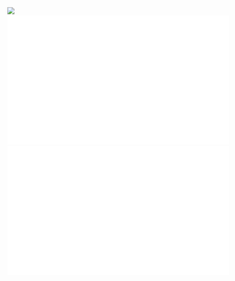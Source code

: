 <picture>
  <img src="https://github-readme-activity-graph.vercel.app/graph?username=RainCmd&hide_border=true&hide_title=true&bg_color=0000&color=0000&line=07ff&area=true&area_color=07ff&point=0000&days=90">
</picture>

<div align='center'>
  <picture>
    <source media="(prefers-color-scheme: dark)" srcset="https://github.com/RainCmd/RainCmd/blob/main/generated/overview-dark.svg">
    <source media="(prefers-color-scheme: light)" srcset="https://github.com/RainCmd/RainCmd/blob/main/generated/overview.svg">
    <img src="https://github.com/RainCmd/RainCmd/blob/main/generated/overview.svg">
  </picture>
  <picture>
    <source media="(prefers-color-scheme: dark)" srcset="https://github.com/RainCmd/RainCmd/blob/main/generated/languages-dark.svg">
    <source media="(prefers-color-scheme: light)" srcset="https://github.com/RainCmd/RainCmd/blob/main/generated/languages.svg">
    <img src="https://github.com/RainCmd/RainCmd/blob/main/generated/languages.svg">
  </picture>
</div>
  
